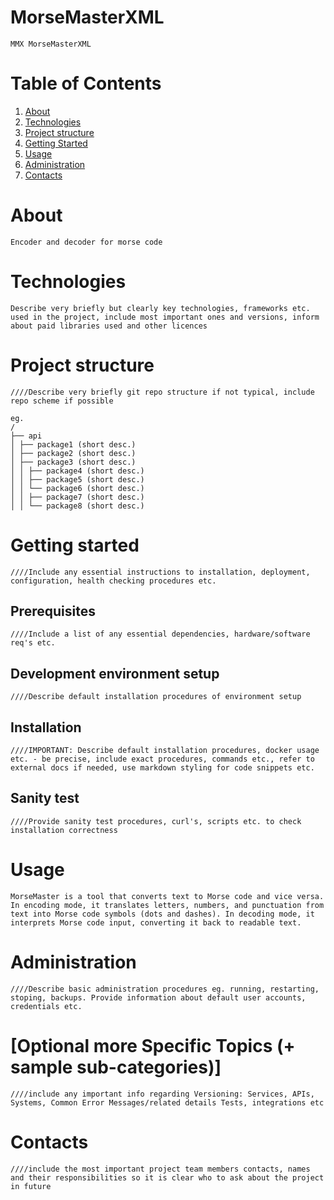 # MorseMasterXML
`MMX MorseMasterXML`
# Table of Contents
1. [About](#About)
2. [Technologies](#technologies)
3. [Project structure](#project-structure)
4. [Getting Started](#getting-started)
5. [Usage](#usage)
6. [Administration](#administration)
7. [Contacts](#contacts)
# About
`Encoder and decoder for morse code`
# Technologies
`Describe very briefly but clearly key technologies, frameworks etc. used in the project, include most
important ones and versions, inform about paid libraries used and other licences`
# Project structure
`////Describe very briefly git repo structure if not typical, include repo scheme if possible`
```
eg.
/
├── api
│ ├── package1 (short desc.)
│ ├── package2 (short desc.)
│ ├── package3 (short desc.)
│ │ ├── package4 (short desc.)
│ │ ├── package5 (short desc.)
│ │ └── package6 (short desc.)
│ │ ├── package7 (short desc.)
│ │ └── package8 (short desc.)
```
# Getting started
`////Include any essential instructions to installation, deployment, configuration, health checking
procedures etc.`
## Prerequisites
`////Include a list of any essential dependencies, hardware/software req's etc.`
## Development environment setup
`////Describe default installation procedures of environment setup`
## Installation
`////IMPORTANT: Describe default installation procedures, docker usage etc. - be precise, include exact
procedures, commands etc., refer to external docs if needed, use markdown styling for code snippets
etc.`
## Sanity test
`////Provide sanity test procedures, curl's, scripts etc. to check installation correctness`
# Usage
`MorseMaster is a tool that converts text to Morse code and vice versa. In encoding mode, it translates letters, numbers, and punctuation from text into Morse code symbols (dots and dashes). In decoding mode, it interprets Morse code input, converting it back to readable text.`
# Administration
`////Describe basic administration procedures eg. running, restarting, stoping, backups. Provide
information about default user accounts, credentials etc.`
# [Optional more Specific Topics (+ sample sub-categories)]
`////include any important info regarding Versioning: Services, APIs, Systems, Common Error
Messages/related details
Tests, integrations etc`
# Contacts
`////include the most important project team members contacts, names and their responsibilities so it is
clear who to ask about the project in future`
